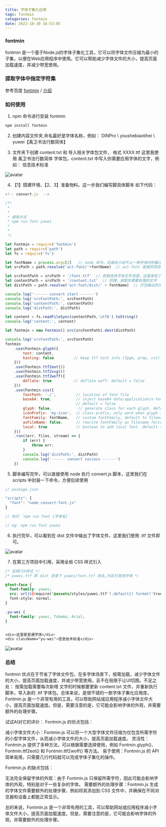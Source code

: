 ```yaml
---
title: 字体子集化应用
tags: fontmin
categories: fontmin
date: 2023-10-30 16:53:05
---
```


### fontmin
fontmin 是一个基于Node.js的字体子集化工具，它可以将字体文件压缩为最小的子集，以便在Web应用程序中使用。它可以帮助减少字体文件的大小，提高页面加载速度，并减少带宽使用。


### 提取字体中指定字符集
参考百度 [fontmin](https://github.com/ecomfe/fontmin/blob/master/README.md) / [介绍](https://efe.baidu.com/blog/fontmin-getting-started/) 


### 如何使用 

1. npm 命令进行安装  fontmin 

```js 
npm install fontmin
```

2. 创建内容文件夹,命名最好是字体名称，例如： DINPro \ youshebiaotihei \ yuwei【禹卫书法行数简体】

3. 文件夹下创建 content.txt  和 导入相关字体包文件， 格式 XXXX.ttf  这里我使用 禹卫书法行数简体 字体包，content.txt 中写入你需要应用字体的文字，例如： 信息技术标准

![avatar](https://img-photo.sumeme.com/54/6/1698660372790_7363_7363.png?v=1698660372790)




4. 【1】搭建环境、【2、3】准备物料。这一步我们编写脚具体脚本 如下代码： 

```js
<!-- convert.js  -->

/**
 *
 *
 * 使用方式
 * npm run font yuwei
 *
 *
 */

let Fontmin = require('fontmin')
let path = require('path')
let fs = require('fs')

let fontName = process.argv[2]   // node 命令，后面会介绍不止一种字体时的解决办法，主要是拿到 【1】中的字体目录名称
let srcPath = path.resolve('act-font/'+fontName)  // act-font 是我的项目一级目录。自己根据目录位置查找即可，主要是拿到 【1】 目录位置即可。

let srcFontPath = srcPath + '/font.ttf'  // 获取具体字体文件资源，这里拿到了 yuwei 的字体包路径
let contentPath = srcPath + '/content.txt'  // 同理，获取你需要处理的文字 【3】
let distPath = path.resolve('act-font/dist/' + fontName)  // 打包输出的文件位置，最终的输出文件存在这里

console.log('------ convert start ------')
console.log('srcFontPath:', srcFontPath)
console.log('contentPath:', contentPath)
console.log('distPath:', distPath)

let content = fs.readFileSync(contentPath,'utf8').toString()
console.log('content:', content)

let fontmin = new Fontmin().src(srcFontPath).dest(distPath)

console.log('srcFontPath:', srcFontPath)
fontmin
    .use(Fontmin.glyph({
        text: content,
        hinting: false         // keep ttf hint info (fpgm, prep, cvt). default = true
    }))
    .use(Fontmin.ttf2eot())
    .use(Fontmin.ttf2svg())
    .use(Fontmin.ttf2woff({
        deflate: true          // deflate woff. default = false
    }))
    .use(Fontmin.css({
        fontPath: './',         // location of font file
        base64: true,           // inject base64 data:application/x-font-ttf; (gzip font with css).
                                // default = false
        glyph: false,            // generate class for each glyph. default = false
        iconPrefix: 'my-icon',  // class prefix, only work when glyph is `true`. default to "icon"
        fontFamily: fontName,   // custom fontFamily, default to filename or get from analysed ttf file
        asFileName: false,      // rewrite fontFamily as filename force. default = false
        local: true             // boolean to add local font. default = false
    }))
    .run((err, files, stream) => {
        if (err) {
            throw err;
        }
        console.log('distPath:', distPath)
        console.log('------ convert success ------')
    })


```

5. 脚本编写完毕，可以直接使用 node 执行  convert.js 脚本，这里我们在 scripts 中封装一下命令，方便后续使用 


```js 
// package.json 

"scripts": {
  "font": "node convert-font.js"
}

// 执行 `npm run font {字体名}`

// eg: npm run font yuwei
```


6. 执行完毕，可以看到在 dist 文件中输出了字体文件，这里我们使用 .ttf 文件即可。 

![avatar](https://img-photo.sumeme.com/62/6/1698658776830_1761_1761.png?v=1698658776830)


7. 在第三方项目中引用，采用全局 CSS 样式引入

```css
/* 全局CSS样式 */
/* yuwei.ttf 即 dist 目录下 yuwei/font.ttf 改名,为区分其他字体 */

@font-face {
  font-family: yuwei;
  src: url(${require('@assets/styles/yuwei.ttf').default}) format('truetype');
  font-style: normal;
}

.yu-wei {
  font-family: yuwei, Tahoma, Arial;
}


<div>这里是普通字体</div>
<div className="yu-wei">信息技术标准</div>
```


![avatar](https://img-photo.sumeme.com/45/5/1698659768557_9569_9569.png?v=1698659768557)


### 总结

fontmin 优点在于节省了字体文件包，在多字体场景下，按需加载，减少字体文件的大小，提高页面加载速度，并减少带宽使用。且不在局限于让UI切图。不足之处： 按需加载需要每次新增
文字的时候都要更新 content.txt 文件，并重新执行脚本，导入新的 .ttf 字体包。总体来说，是很不错的一款字体子集化应用库， Fontmin.js 是一个非常有用的工具，可以帮助网站或应用程序减小字体文件大小，提高页面加载速度。但是，需要注意的是，它可能会影响字体的外观，并需要额外的处理步骤。

试试AI对它的评价： 
Fontmin.js 的优点包括：

减小字体文件大小：Fontmin.js 可以将一个大型字体文件压缩为仅包含所需字符的小型字体文件，从而减小字体文件的大小，提高页面加载速度。
灵活性：Fontmin.js 提供了多种方法，可以根据需要选择使用，例如 Fontmin.glyph()、Fontmin.ttf2eot() 和 Fontmin.ttf2woff() 等方法。
易于使用：Fontmin.js 的 API 简单易用，只需要几行代码就可以完成字体子集化的操作。


Fontmin.js 的缺点包括：

无法完全保留字体的外观：由于 Fontmin.js 只保留所需字符，因此可能会影响字体的外观，特别是对于一些复杂的字体。
需要额外的处理步骤：Fontmin.js 生成的字体文件需要额外的处理步骤，例如将其添加到 CSS 文件中，并确保在不同浏览器和设备上都能正常显示。



总的来说，Fontmin.js 是一个非常有用的工具，可以帮助网站或应用程序减小字体文件大小，提高页面加载速度。但是，需要注意的是，它可能会影响字体的外观，并需要额外的处理步骤。